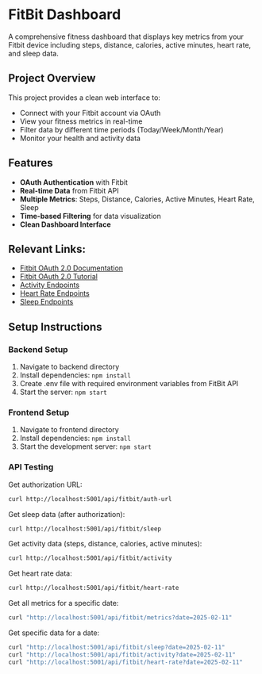 # FitBit Dashboard

A comprehensive fitness dashboard that displays key metrics from your Fitbit device including steps, distance, calories, active minutes, heart rate, and sleep data.

## Project Overview

This project provides a clean web interface to:
- Connect with your Fitbit account via OAuth
- View your fitness metrics in real-time
- Filter data by different time periods (Today/Week/Month/Year)
- Monitor your health and activity data

## Features

- **OAuth Authentication** with Fitbit
- **Real-time Data** from Fitbit API
- **Multiple Metrics**: Steps, Distance, Calories, Active Minutes, Heart Rate, Sleep
- **Time-based Filtering** for data visualization
- **Clean Dashboard Interface**

## Relevant Links:
- [Fitbit OAuth 2.0 Documentation](https://dev.fitbit.com/build/reference/web-api/developer-guide/authorization/)
- [Fitbit OAuth 2.0 Tutorial](https://dev.fitbit.com/build/reference/web-api/troubleshooting-guide/oauth2-tutorial/?clientEncodedId=23QGJ2&redirectUri=http://localhost:5001/api/fitbit/callback&applicationType=PERSONAL)
- [Activity Endpoints](https://dev.fitbit.com/build/reference/web-api/activity/)
- [Heart Rate Endpoints](https://dev.fitbit.com/build/reference/web-api/heart-rate/)
- [Sleep Endpoints](https://dev.fitbit.com/build/reference/web-api/sleep/)

## Setup Instructions

### Backend Setup
1. Navigate to backend directory
2. Install dependencies: `npm install`
3. Create .env file with required environment variables from FitBit API
4. Start the server: `npm start`

### Frontend Setup
1. Navigate to frontend directory
2. Install dependencies: `npm install`
3. Start the development server: `npm start`

### API Testing
Get authorization URL:
```bash
curl http://localhost:5001/api/fitbit/auth-url
```

Get sleep data (after authorization):
```bash
curl http://localhost:5001/api/fitbit/sleep
```

Get activity data (steps, distance, calories, active minutes):
```bash
curl http://localhost:5001/api/fitbit/activity
```

Get heart rate data:
```bash
curl http://localhost:5001/api/fitbit/heart-rate
```

Get all metrics for a specific date:
```bash
curl "http://localhost:5001/api/fitbit/metrics?date=2025-02-11"
```

Get specific data for a date:
```bash
curl "http://localhost:5001/api/fitbit/sleep?date=2025-02-11"
curl "http://localhost:5001/api/fitbit/activity?date=2025-02-11"
curl "http://localhost:5001/api/fitbit/heart-rate?date=2025-02-11"
```